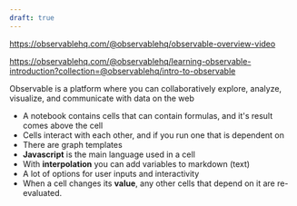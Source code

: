 ```yaml
---
draft: true
---
```

https://observablehq.com/@observablehq/observable-overview-video

https://observablehq.com/@observablehq/learning-observable-introduction?collection=@observablehq/intro-to-observable

Observable is a platform where you can collaboratively explore, analyze, visualize, and communicate with data on the web

- A notebook contains cells that can contain formulas, and it's result comes above the cell
- Cells interact with each other, and if you run one that is dependent on 
- There are graph templates
- **Javascript** is the main language used in a cell
- With **interpolation** you can add variables to markdown (text)
- A lot of options for user inputs and interactivity
- When a cell changes its **value**, any other cells that depend on it are re-evaluated.

